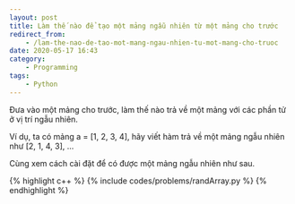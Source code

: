 ```yaml
---
layout: post
title: Làm thế nào để tạo một mảng ngẫu nhiên từ một mảng cho trước
redirect_from:
    - /lam-the-nao-de-tao-mot-mang-ngau-nhien-tu-mot-mang-cho-truoc
date: 2020-05-17 16:43
category:
    - Programming
tags:
    - Python
---
```

Đưa vào một mảng cho trước, làm thế nào trả về một mảng với các phần tử ở
vị trí ngẫu nhiên.

Ví dụ, ta có mảng a = [1, 2, 3, 4], hãy viết hàm trả về một mảng ngẫu nhiên
như [2, 1, 4, 3], ...

Cùng xem cách cài đặt để có được một mảng ngẫu nhiên như sau.

{% highlight c++ %}
{% include codes/problems/randArray.py %}
{% endhighlight %}
